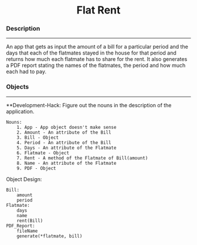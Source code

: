 <h1 align="center">Flat Rent</h1>

<h3>Description</h3>
<hr>
    An app that gets as input the amount of a bill for a particular period and 
    the days that each of the flatmates stayed in the house for that period and
    returns how much each flatmate has to share for the rent. It also generates a
    PDF report stating the names of the flatmates, the period and how much each
    had to pay.


<h3>Objects</h3>
<hr>
**Development-Hack: Figure out the nouns in the description of the application.

    Nouns:
        1. App - App object doesn't make sense
        2. Amount - An attribute of the Bill
        3. Bill - Object
        4. Period - An attribute of the Bill
        5. Days - An attribute of the Flatmate
        6. Flatmate - Object
        7. Rent - A method of the Flatmate of Bill(amount)
        8. Name - An attribute of the Flatmate
        9. PDF - Object

Object Design:
    
    Bill:
        amount
        period
    Flatmate:
        days
        name
        rent(Bill)
    PDF_Report:
        fileName
        generate(*flatmate, bill)